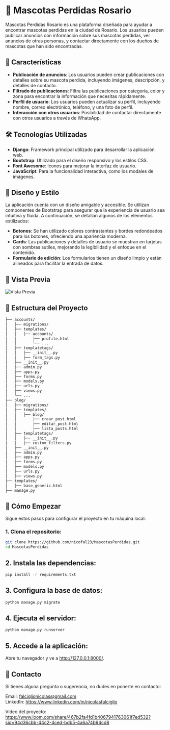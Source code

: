 # 🐾 Mascotas Perdidas Rosario

Mascotas Perdidas Rosario es una plataforma diseñada para ayudar a encontrar mascotas perdidas en la ciudad de Rosario. Los usuarios pueden publicar anuncios con información sobre sus mascotas perdidas, ver anuncios de otras personas, y contactar directamente con los dueños de mascotas que han sido encontradas.

## 🚀 Características

- **Publicación de anuncios**: Los usuarios pueden crear publicaciones con detalles sobre su mascota perdida, incluyendo imágenes, descripción, y detalles de contacto.
- **Filtrado de publicaciones**: Filtra las publicaciones por categoría, color y zona para encontrar la información que necesitas rápidamente.
- **Perfil de usuario**: Los usuarios pueden actualizar su perfil, incluyendo nombre, correo electrónico, teléfono, y una foto de perfil.
- **Interacción con otros usuarios**: Posibilidad de contactar directamente con otros usuarios a través de WhatsApp.

## 🛠️ Tecnologías Utilizadas

- **Django**: Framework principal utilizado para desarrollar la aplicación web.
- **Bootstrap**: Utilizado para el diseño responsivo y los estilos CSS.
- **Font Awesome**: Iconos para mejorar la interfaz de usuario.
- **JavaScript**: Para la funcionalidad interactiva, como los modales de imágenes.

## 🎨 Diseño y Estilo

La aplicación cuenta con un diseño amigable y accesible. Se utilizan componentes de Bootstrap para asegurar que la experiencia de usuario sea intuitiva y fluida. A continuación, se detallan algunos de los elementos estilizados:

- **Botones**: Se han utilizado colores contrastantes y bordes redondeados para los botones, ofreciendo una apariencia moderna.
- **Cards**: Las publicaciones y detalles de usuario se muestran en tarjetas con sombras sutiles, mejorando la legibilidad y el enfoque en el contenido.
- **Formulario de edición**: Los formularios tienen un diseño limpio y están alineados para facilitar la entrada de datos.

## 📸 Vista Previa

![Vista Previa](https://i.ibb.co/k2Z6NVT/web.png)

## 📂 Estructura del Proyecto

```bash
├── accounts/
│   ├── migrations/
│   ├── templates/
│   │   ├── accounts/
│   │       ├── profile.html
│   │       └── ...
│   ├── templatetags/
│   │   ├── __init__.py
│   │   ├── form_tags.py
│   ├── __init__.py
│   ├── admin.py
│   ├── apps.py
│   ├── forms.py
│   ├── models.py
│   ├── urls.py
│   ├── views.py
│   └── ...
├── blog/
│   ├── migrations/
│   ├── templates/
│   │   ├── blog/
│   │       ├── crear_post.html
│   │       ├── editar_post.html
│   │       ├── lista_posts.html
│   ├── templatetags/
│   │   ├── __init__.py
│   │   ├── custom_filters.py
│   ├── __init__.py
│   ├── admin.py
│   ├── apps.py
│   ├── forms.py
│   ├── models.py
│   ├── urls.py
│   ├── views.py
├── templates/
│   ├── base_generic.html
├── manage.py
```

## 📄 Cómo Empezar

Sigue estos pasos para configurar el proyecto en tu máquina local:

### 1. Clona el repositorio:

```bash
git clone https://github.com/nicofal23/MascotasPerdidas.git
cd MascotasPerdidas
```

## 2. Instala las dependencias:
```bash
pip install -r requirements.txt
```

## 3. Configura la base de datos:
```bash
python manage.py migrate
```

## 4. Ejecuta el servidor:

```bash
python manage.py runserver
```


## 5. Accede a la aplicación:

Abre tu navegador y ve a <a href="http://127.0.0.1:8000/" target="_blank">http://127.0.0.1:8000/</a>.

## 📧 Contacto
Si tienes alguna pregunta o sugerencia, no dudes en ponerte en contacto:

Email: falciglionicolas@gmail.com   
LinkedIn: https://www.linkedin.com/in/nicolasfalciglio


Video del proyecto: https://www.loom.com/share/467b2fa4fd1b4067941763061f7ed532?sid=94d36cbb-44c2-4ced-bdb5-4a6a74b94cd8